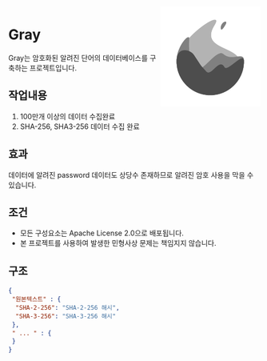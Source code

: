 <img align="right" src=docs/gray.png height="200px">

# Gray
Gray는 암호화된 알려진 단어의 데이터베이스를 구축하는 프로젝트입니다.

## 작업내용
1. 100만개 이상의 데이터 수집완료
2. SHA-256, SHA3-256 데이터 수집 완료

## 효과
데이터에 알려진 password 데이터도 상당수 존재하므로 알려진 암호 사용을 막을 수 있습니다.

## 조건
 - 모든 구성요소는 Apache License 2.0으로 배포됩니다.
 - 본 프로젝트를 사용하여 발생한 민형사상 문제는 책임지지 않습니다.

## 구조
```json
{
 "원본텍스트" : {
  "SHA-2-256": "SHA-2-256 해시",
  "SHA-3-256": "SHA-3-256 해시"
 },
 " ... " : {
 }
}
```
